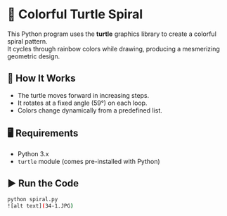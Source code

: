 # 🌈 Colorful Turtle Spiral

This Python program uses the **turtle** graphics library to create a colorful spiral pattern.  
It cycles through rainbow colors while drawing, producing a mesmerizing geometric design.

## 🚀 How It Works
- The turtle moves forward in increasing steps.
- It rotates at a fixed angle (59°) on each loop.
- Colors change dynamically from a predefined list.

## 🖥️ Requirements
- Python 3.x
- `turtle` module (comes pre-installed with Python)

## ▶️ Run the Code
```bash
python spiral.py
![alt text](34-1.JPG)